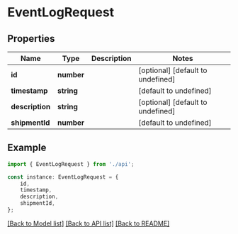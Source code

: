 # EventLogRequest


## Properties

Name | Type | Description | Notes
------------ | ------------- | ------------- | -------------
**id** | **number** |  | [optional] [default to undefined]
**timestamp** | **string** |  | [default to undefined]
**description** | **string** |  | [optional] [default to undefined]
**shipmentId** | **number** |  | [default to undefined]

## Example

```typescript
import { EventLogRequest } from './api';

const instance: EventLogRequest = {
    id,
    timestamp,
    description,
    shipmentId,
};
```

[[Back to Model list]](../README.md#documentation-for-models) [[Back to API list]](../README.md#documentation-for-api-endpoints) [[Back to README]](../README.md)
